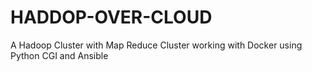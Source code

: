 # HADDOP-OVER-CLOUD
A Hadoop Cluster with Map Reduce Cluster working with Docker using Python CGI and Ansible
